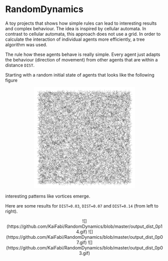 # RandomDynamics

A toy projects that shows how simple rules can lead to interesting results and complex behaviour. The idea is inspired by cellular automata. In contrast to cellular automata, this approach does not use a grid. In order to calculate the interaction of individual agents more efficiently, a tree algorithm was used.

The rule how these agents behave is really simple. Every agent just adapts the behaviour (direction of movement) from other agents that are within a distance `DIST`.

Starting with a random initial state of agents that looks like the following figure

<div align="center">
<img src="https://github.com/KaiFabi/RandomDynamics/blob/master/init.png" height="320">
</div>

interesting patterns like vortices emerge.

Here are some results for `DIST=0.03`, `DIST=0.07` and `DIST=0.14` (from left to right).

<div align="center">
![](https://github.com/KaiFabi/RandomDynamics/blob/master/output_dist_0p14.gif)
![](https://github.com/KaiFabi/RandomDynamics/blob/master/output_dist_0p07.gif)
![](https://github.com/KaiFabi/RandomDynamics/blob/master/output_dist_0p03.gif)
</div>
